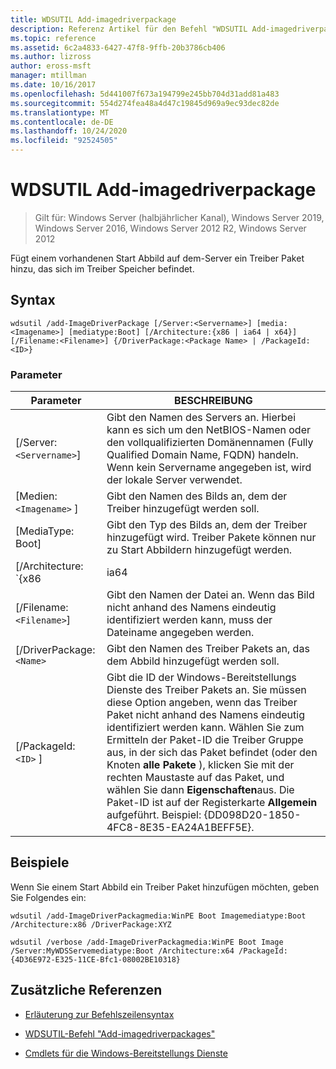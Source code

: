 ```yaml
---
title: WDSUTIL Add-imagedriverpackage
description: Referenz Artikel für den Befehl "WDSUTIL Add-imagedriverpackage", mit dem ein Treiber Paket im Treiber Speicher einem vorhandenen Start Abbild auf dem Server hinzugefügt wird.
ms.topic: reference
ms.assetid: 6c2a4833-6427-47f8-9ffb-20b3786cb406
ms.author: lizross
author: eross-msft
manager: mtillman
ms.date: 10/16/2017
ms.openlocfilehash: 5d441007f673a194799e245bb704d31add81a483
ms.sourcegitcommit: 554d274fea48a4d47c19845d969a9ec93dec82de
ms.translationtype: MT
ms.contentlocale: de-DE
ms.lasthandoff: 10/24/2020
ms.locfileid: "92524505"
---
```

# <a name="wdsutil-add-imagedriverpackage"></a>WDSUTIL Add-imagedriverpackage

> Gilt für: Windows Server (halbjährlicher Kanal), Windows Server 2019, Windows Server 2016, Windows Server 2012 R2, Windows Server 2012

Fügt einem vorhandenen Start Abbild auf dem-Server ein Treiber Paket hinzu, das sich im Treiber Speicher befindet.

## <a name="syntax"></a>Syntax

```
wdsutil /add-ImageDriverPackage [/Server:<Servername>] [media:<Imagename>] [mediatype:Boot] [/Architecture:{x86 | ia64 | x64}] [/Filename:<Filename>] {/DriverPackage:<Package Name> | /PackageId:<ID>}
```

### <a name="parameters"></a>Parameter

| Parameter | BESCHREIBUNG |
|--|--|
| [/Server:`<Servername>`] | Gibt den Namen des Servers an. Hierbei kann es sich um den NetBIOS-Namen oder den vollqualifizierten Domänennamen (Fully Qualified Domain Name, FQDN) handeln. Wenn kein Servername angegeben ist, wird der lokale Server verwendet. |
| [Medien: `<Imagename>` ] | Gibt den Namen des Bilds an, dem der Treiber hinzugefügt werden soll. |
| [MediaType: Boot] | Gibt den Typ des Bilds an, dem der Treiber hinzugefügt wird. Treiber Pakete können nur zu Start Abbildern hinzugefügt werden. |
| [/Architecture: `{x86 | ia64 | x64}` ] | Gibt die Architektur des Start Abbilds an. Da es möglich ist, den gleichen Image Namen für Start Images in verschiedenen Architekturen zu verwenden, sollten Sie die Architektur angeben, um sicherzustellen, dass das richtige Image verwendet wird. |
| [/Filename:`<Filename>`] | Gibt den Namen der Datei an. Wenn das Bild nicht anhand des Namens eindeutig identifiziert werden kann, muss der Dateiname angegeben werden. |
| [/DriverPackage:`<Name>` | Gibt den Namen des Treiber Pakets an, das dem Abbild hinzugefügt werden soll. |
| [/PackageId: `<ID>` ] | Gibt die ID der Windows-Bereitstellungs Dienste des Treiber Pakets an. Sie müssen diese Option angeben, wenn das Treiber Paket nicht anhand des Namens eindeutig identifiziert werden kann. Wählen Sie zum Ermitteln der Paket-ID die Treiber Gruppe aus, in der sich das Paket befindet (oder den Knoten **alle Pakete** ), klicken Sie mit der rechten Maustaste auf das Paket, und wählen Sie dann **Eigenschaften**aus. Die Paket-ID ist auf der Registerkarte **Allgemein** aufgeführt. Beispiel: {DD098D20-1850-4FC8-8E35-EA24A1BEFF5E}. |

## <a name="examples"></a>Beispiele

Wenn Sie einem Start Abbild ein Treiber Paket hinzufügen möchten, geben Sie Folgendes ein:

```
wdsutil /add-ImageDriverPackagmedia:WinPE Boot Imagemediatype:Boot /Architecture:x86 /DriverPackage:XYZ
```

```
wdsutil /verbose /add-ImageDriverPackagmedia:WinPE Boot Image /Server:MyWDSServemediatype:Boot /Architecture:x64 /PackageId:{4D36E972-E325-11CE-Bfc1-08002BE10318}
```

## <a name="additional-references"></a>Zusätzliche Referenzen

- [Erläuterung zur Befehlszeilensyntax](command-line-syntax-key.md)

- [WDSUTIL-Befehl "Add-imagedriverpackages"](wdsutil-add-imagedriverpackages.md)

- [Cmdlets für die Windows-Bereitstellungs Dienste](/powershell/module/wds)
